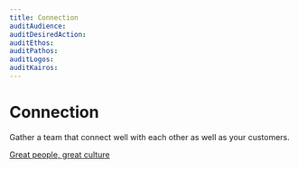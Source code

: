 ```yaml
---
title: Connection
auditAudience:
auditDesiredAction:
auditEthos:
auditPathos:
auditLogos:
auditKairos:
---
```


# Connection

Gather a team that connect well with each other as well as your customers.

[Great people, great culture](https://www.linkedin.com/posts/harvard-business-review_why-great-employees-leave-great-cultures-activity-6606029950480900097-OULA/)
